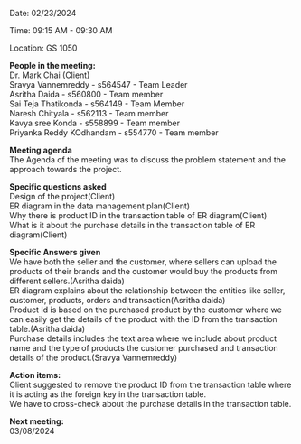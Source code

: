 Date: 02/23/2024

Time: 09:15 AM - 09:30 AM

Location: GS 1050

**People in the meeting:**
<br>
Dr. Mark Chai (Client)
<br>
Sravya Vannemreddy - s564547 - Team Leader
<br>
Asritha Daida - s560800 - Team member
<br>
Sai Teja Thatikonda - s564149 - Team Member
<br>
Naresh Chityala - s562113 - Team member
<br>
Kavya sree Konda - s558899 - Team member
<br>
Priyanka Reddy KOdhandam - s554770 - Team member
<br>

**Meeting agenda**
<br>
The Agenda of the meeting was to discuss the problem statement and the approach towards the project.

**Specific questions asked**
<br>
Design of the project(Client)
<br>
ER diagram in the data management plan(Client)
<br>
Why there is product ID in the transaction table of ER diagram(Client)
<br>
What is it about the purchase details in the transaction table of ER diagram(Client)
<br>

**Specific Answers given**
<br>
We have both the seller and the customer, where sellers can upload the products of their brands and the customer would buy the products from different sellers.(Asritha daida)
<br>
ER diagram explains about the relationship between the entities like seller, customer, products, orders and transaction(Asritha daida)
<br>
Product Id is based on the purchased product by the customer where we can easily get the details of the product with the ID from the transaction table.(Asritha daida)
<br>
Purchase details includes the text area where we include about product name and the type of products the customer purchased and transaction details of the product.(Sravya Vannemreddy)
<br>

**Action items:**
<br>
Client suggested to remove the product ID from the transaction table where it is acting as the foreign key in the transaction table.
<br>
We have to cross-check about the purchase details in the transaction table.
<br>

**Next meeting:**
<br>
03/08/2024
